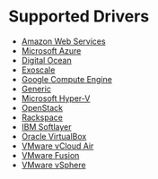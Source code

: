 <!--[metadata]>
+++
title = "Drivers"
description = "Reference for drivers Docker Machine supports"
keywords = ["machine, drivers, supports"]
[menu.machine]
identifier="smn_machine_drivers"
+++
<![end-metadata]-->

# Supported Drivers

-   [Amazon Web Services](aws.md)
-   [Microsoft Azure](azure.md)
-   [Digital Ocean](digital-ocean.md)
-   [Exoscale](exoscale.md)
-   [Google Compute Engine](gce.md)
-   [Generic](generic.md)
-   [Microsoft Hyper-V](hyper-v.md)
-   [OpenStack](openstack.md)
-   [Rackspace](rackspace.md)
-   [IBM Softlayer](soft-layer.md)
-   [Oracle VirtualBox](virtualbox.md)
-   [VMware vCloud Air](vm-cloud.md)
-   [VMware Fusion](vm-fusion.md)
-   [VMware vSphere](vsphere.md)
